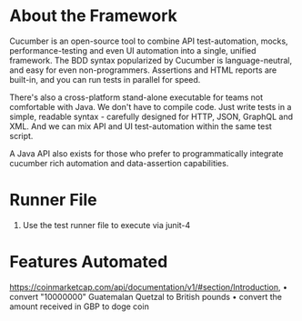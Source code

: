 # About the Framework #

Cucumber is an open-source tool to combine API test-automation, mocks, performance-testing and even UI automation into a single, unified framework. The BDD syntax popularized by Cucumber is language-neutral, and easy for even non-programmers. Assertions and HTML reports are built-in, and you can run tests in parallel for speed.

There's also a cross-platform stand-alone executable for teams not comfortable with Java. We don't have to compile code. Just write tests in a simple, readable syntax - carefully designed for HTTP, JSON, GraphQL and XML. 
And we can mix API and UI test-automation within the same test script.

A Java API also exists for those who prefer to programmatically integrate cucumber rich automation and data-assertion capabilities.

# Runner File #
1. Use the test runner file to execute via junit-4

# Features Automated #
https://coinmarketcap.com/api/documentation/v1/#section/Introduction, 
•	convert "10000000" Guatemalan Quetzal to British pounds 
•	convert the amount received in GBP to doge coin 

